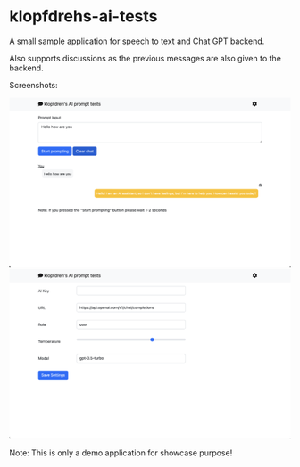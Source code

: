 # klopfdrehs-ai-tests
A small sample application for speech to text and Chat GPT backend.

Also supports discussions as the previous messages are also given to the backend.

Screenshots:

![screenshot1.png](screenshot1.png)
![screenshot2.png](screenshot2.png)


Note: This is only a demo application for showcase purpose!
